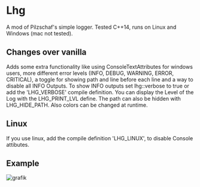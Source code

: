# Lhg
A mod of Pilzschaf's simple logger.
Tested C++14, runs on Linux and Windows (mac not tested).  

## Changes over vanilla
Adds some extra functionality like using ConsoleTextAttributes for windows users, more different error levels (INFO, DEBUG, WARNING, ERROR, CRITICAL), a toggle for showing path and line before each line and a way to disable all INFO Outputs.  To show INFO outputs set lhg::verbose to true or add the 'LHG_VERBOSE' compile definition. You can display the Level of the Log with the LHG_PRINT_LVL define. The path can also be hidden with LHG_HIDE_PATH.
Also colors can be changed at runtime.  

## Linux
If you use linux, add the compile definition 'LHG_LINUX', to disable Console attibutes.

## Example
![grafik](https://user-images.githubusercontent.com/60015267/179369867-2b76f557-0fb5-4307-8048-e9e90378948f.png)

